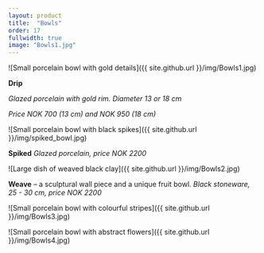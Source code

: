 ```yaml
---
layout: product
title:  "Bowls"
order: 17
fullwidth: true
image: "Bowls1.jpg"
---
```



![Small porcelain bowl with gold details]({{ site.github.url }}/img/Bowls1.jpg)

**Drip** 

*Glazed porcelain with gold rim. Diameter 13 or 18 cm*

*Price NOK 700 (13 cm) and NOK 950 (18 cm)*

![Small porcelain bowl with black spikes]({{ site.github.url }}/img/spiked_bowl.jpg)

**Spiked** 
*Glazed porcelain, price NOK 2200*

![Large dish of weaved black clay]({{ site.github.url }}/img/Bowls2.jpg)

**Weave** – a sculptural wall piece and a unique fruit bowl. 
*Black stoneware, 25 - 30 cm, price NOK 2200*

![Small porcelain bowl with colourful stripes]({{ site.github.url }}/img/Bowls3.jpg)

![Small porcelain bowl with abstract flowers]({{ site.github.url }}/img/Bowls4.jpg)
